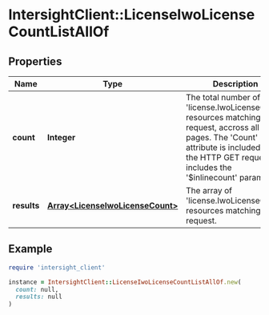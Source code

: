 # IntersightClient::LicenseIwoLicenseCountListAllOf

## Properties

| Name | Type | Description | Notes |
| ---- | ---- | ----------- | ----- |
| **count** | **Integer** | The total number of &#39;license.IwoLicenseCount&#39; resources matching the request, accross all pages. The &#39;Count&#39; attribute is included when the HTTP GET request includes the &#39;$inlinecount&#39; parameter. | [optional] |
| **results** | [**Array&lt;LicenseIwoLicenseCount&gt;**](LicenseIwoLicenseCount.md) | The array of &#39;license.IwoLicenseCount&#39; resources matching the request. | [optional] |

## Example

```ruby
require 'intersight_client'

instance = IntersightClient::LicenseIwoLicenseCountListAllOf.new(
  count: null,
  results: null
)
```

